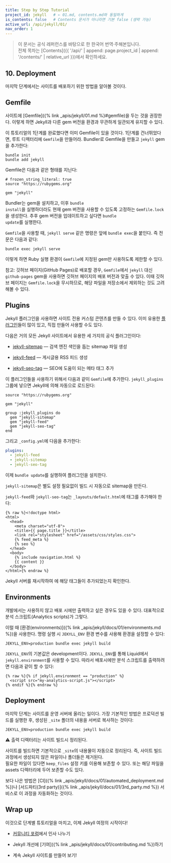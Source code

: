 ```yaml
---
title: Step by Step Tutorial
project_id: jekyll   # ← 01.md, contents.md와 동일하게
is_contents: false   # Contents 문서가 아니라면 기본 false (생략 가능)
active_url: /api/jekyll/01/
nav_order: 1  
---
```


> 이 문서는 공식 레퍼런스를 바탕으로 한 한국어 번역·주해본입니다.  
> 전체 목차는 [Contents]({{ '/api/' | append: page.project_id | append: '/contents/' | relative_url }})에서 확인하세요.


## 10. Deployment
마지막 단계에서는 사이트를 배포하기 위한 방법을 알아볼 것이다.

## Gemfile
사이트에 [Gemfile]({% link _apis/jekyll/01.md %}#gemfile)을 두는 것을 권장한다. 이렇게 하면 Jekyll과 다른 gem 버전을 환경과 무관하게 일관되게 유지할 수 있다.

이 튜토리얼의 1단계를 완료했다면 이미 Gemfile이 있을 것이다. 1단계를 건너뛰었다면, 루트 디렉터리에 <code class="code-inline">Gemfile</code>을 만들어라. Bundler로 Gemfile을 만들고 <code class="code-inline">jekyll</code> gem을 추가한다:

```terminal
bundle init
bundle add jekyll
```

Gemfile은 다음과 같은 형태를 지닌다:

```
# frozen_string_literal: true
source "https://rubygems.org"

gem "jekyll"
```

Bundler는 gem을 설치하고, 이후 <code class="code-inline">bundle install</code>을 실행하더라도 현재 gem 버전을 사용할 수 있도록 고정하는 <code class="code-inline">Gemfile.lock</code>을 생성한다. 추후 gem 버전을 업데이트하고 싶다면 <code class="code-inline">bundle update</code>를 실행한다.

<code class="code-inline">Gemfile</code>을 사용할 때, <code class="code-inline">jekyll serve</code> 같은 명령은 앞에 <code class="code-inline">bundle exec</code>을 붙인다. 즉 전문은 다음과 같다:

```terminal
bundle exec jekyll serve
```

이렇게 하면 Ruby 실행 환경이 <code class="code-inline">Gemfile</code>에 지정된 gem만 사용하도록 제한할 수 있다.

참고: 깃허브 페이지(GitHub Pages)로 배포할 경우, <code class="code-inline">Gemfile</code>에서 <code class="code-inline">jekyll</code> 대신 <code class="code-inline">github-pages</code> gem을 사용하면 깃허브 페이지의 배포 버전과 맞출 수 있다. 이때 깃허브 페이지는 <code class="code-inline">Gemfile.lock</code>을 무시하므로, 해당 파일을 저장소에서 제외하는 것도 고려해볼 수 있다.

## Plugins
Jekyll 플러그인을 사용하면 사이트 전용 커스텀 콘텐츠를 만들 수 있다. 이미 유용한 [플러그인](#)들이 많이 있고, 직접 만들어 사용할 수도 있다.

다음은 거의 모든 Jekyll 사이트에서 유용한 세 가지의 공식 플러그인이다:

- [jekyll-sitemap](https://github.com/jekyll/jekyll-sitemap) — 검색 엔진 색인을 돕는 sitemap 파일 생성

- [jekyll-feed](https://github.com/jekyll/jekyll-feed) — 게시글용 RSS 피드 생성

- [jekyll-seo-tag](https://github.com/jekyll/jekyll-seo-tag) — SEO에 도움이 되는 메타 태그 추가

이 플러그인들을 사용하기 위해서 다음과 같이 <code class="code-inline">Gemfile</code>에 추가한다. <code class="code-inline">jekyll_plugins</code> 그룹에 넣으면 Jekyll에 의해 자동으로 로드된다:

```
source "https://rubygems.org"

gem "jekyll"

group :jekyll_plugins do
  gem "jekyll-sitemap"
  gem "jekyll-feed"
  gem "jekyll-seo-tag"
end
```

그리고 <code class="code-inline">_config.yml</code>에 다음을 추가한다:

```yaml
plugins:
  - jekyll-feed
  - jekyll-sitemap
  - jekyll-seo-tag
```

이제 <code class="code-inline">bundle update</code>를 실행하여 플러그인을 설치한다.

<code class="code-inline">jekyll-sitemap</code>은 별도 설정 필요없이 빌드 시 자동으로 sitemap을 만든다.

<code class="code-inline">jekyll-feed</code>와 <code class="code-inline">jekyll-seo-tag</code>는 <code class="code-inline">_layouts/default.html</code>에 태그를 추가해야 한다:

```liquid
{% raw %}<!doctype html>
<html>
  <head>
    <meta charset="utf-8">
    <title>{{ page.title }}</title>
    <link rel="stylesheet" href="/assets/css/styles.css">
    {% feed_meta %}
    {% seo %}
  </head>
  <body>
    {% include navigation.html %}
    {{ content }}
  </body>
</html>{% endraw %}
```

Jekyll 서버를 재시작하여 <code class="code-inline"><head></code>에 해당 태그들이 추가되었는지 확인한다.

## Environments
개발에서는 사용하지 않고 배포 시에만 출력하고 싶은 경우도 있을 수 있다. 대표적으로 분석 스크립트(Analytics scripts)가 그렇다.

이럴 때 [환경(environments)]({% link _apis/jekyll/docs/01/environments.md %})을 사용한다. 명령 실행 시 <code class="code-inline">JEKYLL_ENV</code> 환경 변수를 사용해 환경을 설정할 수 있다:

```terminal
JEKYLL_ENV=production bundle exec jekyll build
```

<code class="code-inline">JEKYLL_ENV</code>의 기본값은 development이다. <code class="code-inline">JEKYLL_ENV</code>를 통해 Liquid에서 <code class="code-inline">jekyll.environment</code>를 사용할 수 있다. 따라서 배포시에만 분석 스크립트를 출력하려면 다음과 같이 할 수 있다:

```liquid
{% raw %}{% if jekyll.environment == "production" %}
  <script src="my-analytics-script.js"></script>
{% endif %}{% endraw %}
```

## Deployment
마지막 단계는 사이트를 운영 서버에 올리는 일이다. 가장 기본적인 방법은 프로덕션 빌드를 실행한 후, 생성된 <code class="code-inline">_site</code> 폴더의 내용을 서버로 복사하는 것이다:

```terminal
JEKYLL_ENV=production bundle exec jekyll build
```

<div class="red-caution">
⚠️ 출력 디렉터리는 사이트 빌드시 정리된다.

사이트를 빌드하면 기본적으로 <code class="code-inline">_site</code>의 내용물이 자동으로 정리된다. 즉, 사이트 빌드 과정에서 생성되지 않은 파일이나 폴더들은 제거된다.
<br>
필요한 파일이 있다면 <code class="code-inline">keep_files</code> 설정 키를 이용해 보존할 수 있다. 또는 해당 파일을 assets 디렉터리에 두어 보존할 수도 있다.
</div>

보다 나은 방법은 [CI]({% link _apis/jekyll/docs/01/automated_deployment.md %})나 [서드파티(3rd party)]({% link _apis/jekyll/docs/01/3rd_party.md %}) 서비스로 이 과정을 자동화하는 것이다.

## Wrap up
이것으로 단계별 튜토리얼을 마치고, 이제 Jekyll 여정의 시작이다!

- [커뮤니티 포럼](https://talk.jekyllrb.com/)에서 인사 나누기

- Jekyll 개선에 [기여]({% link _apis/jekyll/docs/01/contributing.md %})하기 

- 계속 Jekyll 사이트를 만들어 보기!
